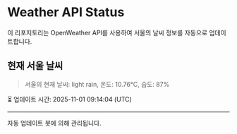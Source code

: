 
# Weather API Status

이 리포지토리는 OpenWeather API를 사용하여 서울의 날씨 정보를 자동으로 업데이트합니다.

## 현재 서울 날씨
> 서울의 현재 날씨: light rain, 온도: 10.76°C, 습도: 87%

⏳ 업데이트 시간: 2025-11-01 09:14:04 (UTC)

---
자동 업데이트 봇에 의해 관리됩니다.
